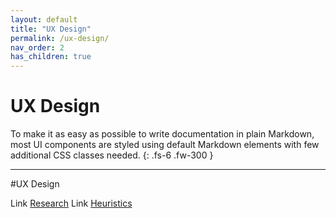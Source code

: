 ```yaml
---
layout: default
title: "UX Design"
permalink: /ux-design/
nav_order: 2
has_children: true
---
```


# UX Design

To make it as easy as possible to write documentation in plain Markdown, most UI components are styled using default Markdown elements with few additional CSS classes needed.
{: .fs-6 .fw-300 }

---

#UX Design 

Link	[Research](/ux-design/research)
Link	[Heuristics](/service-design/heuristics)

